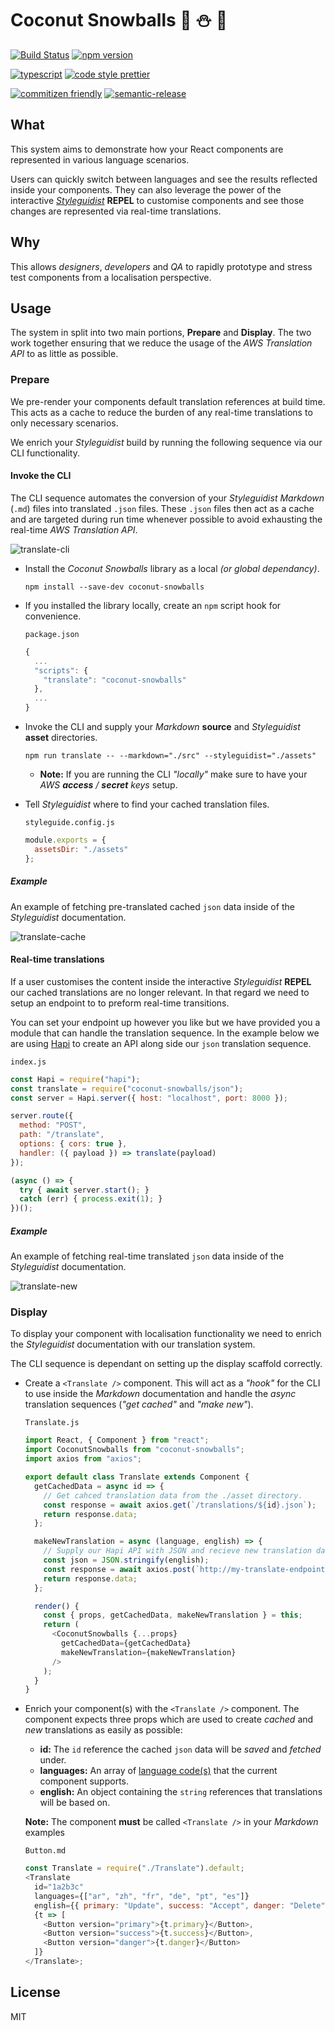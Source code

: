 # Coconut Snowballs :chestnut: :snowman: :8ball:

[![Build Status](https://travis-ci.com/devonChurch/coconut-snowballs.svg?branch=master)](https://travis-ci.com/devonChurch/coconut-snowballs) [![npm version](https://badge.fury.io/js/coconut-snowballs.svg)](https://badge.fury.io/js/coconut-snowballs)

[![typescript](https://user-images.githubusercontent.com/15273233/40872275-a61d4660-669f-11e8-8edf-860f1947759f.png)](https://www.typescriptlang.org/) [![code style prettier](https://img.shields.io/badge/code_style-prettier-FF69A4.svg)](https://prettier.io/)

[![commitizen friendly](https://img.shields.io/badge/commitizen-friendly-brightgreen.svg)](http://commitizen.github.io/cz-cli/) [![semantic-release](https://img.shields.io/badge/%20%20%F0%9F%93%A6%F0%9F%9A%80-semantic--release-e10079.svg)](https://github.com/semantic-release/semantic-release)

## What

This system aims to demonstrate how your React components are represented in various language scenarios.

Users can quickly switch between languages and see the results reflected inside your components. They can also leverage the power of the interactive [_Styleguidist_](https://react-styleguidist.js.org/) **REPEL** to customise components and see those changes are represented via real-time translations.

## Why

This allows _designers_, _developers_ and _QA_ to rapidly prototype and stress test components from a localisation perspective.

## Usage

The system in split into two main portions, **Prepare** and **Display**. The two work together ensuring that we reduce the usage of the _AWS Translation API_ to as little as possible.

### Prepare

We pre-render your components default translation references at build time. This acts as a cache to reduce the burden of any real-time translations to only necessary scenarios. 

We enrich your _Styleguidist_ build by running the following sequence via our CLI functionality.

#### Invoke the CLI

The CLI sequence automates the conversion of your _Styleguidist_ _Markdown_ (`.md`) files into translated `.json` files. These `.json` files then act as a cache and are targeted during run time whenever possible to avoid exhausting the real-time _AWS Translation API_.

![translate-cli](https://user-images.githubusercontent.com/15273233/43682128-cf315f28-98bd-11e8-88bc-fe27a2ce66b0.gif)

+ Install the _Coconut Snowballs_ library as a local _(or global dependancy)_.
  ```
  npm install --save-dev coconut-snowballs
  ```

+ If you installed the library locally, create an `npm` script hook for convenience.

  `package.json`
  ```js
  {
    ...
    "scripts": {
      "translate": "coconut-snowballs"
    },
    ...
  }
  ```

+ Invoke the CLI and supply your _Markdown_ **source** and _Styleguidist_ **asset** directories.
  ```
  npm run translate -- --markdown="./src" --styleguidist="./assets"
  ```

  + **Note:** If you are running the CLI _"locally"_ make sure to have your _AWS **access** / **secret** keys_ setup.

+ Tell _Styleguidist_ where to find your cached translation files.

  `styleguide.config.js`
  ```js
  module.exports = {
    assetsDir: "./assets"
  };
  ```

##### Example
An example of fetching pre-translated cached `json` data inside of the _Styleguidist_ documentation.

![translate-cache](https://user-images.githubusercontent.com/15273233/43682028-4c0d2094-98ba-11e8-90b8-a2946b4a1a69.gif)



#### Real-time translations

If a user customises the content inside the interactive _Styleguidist_ **REPEL** our cached translations are no longer relevant. In that regard we need to setup an endpoint to to preform real-time transitions.

You can set your endpoint up however you like but we have provided you a module that can handle the translation sequence. In the example below we are using [Hapi](https://hapijs.com/) to create an API along side our `json` translation sequence.

`index.js`
```js
const Hapi = require("hapi");
const translate = require("coconut-snowballs/json");
const server = Hapi.server({ host: "localhost", port: 8000 });

server.route({
  method: "POST",
  path: "/translate",
  options: { cors: true },
  handler: ({ payload }) => translate(payload)
});

(async () => {
  try { await server.start(); }
  catch (err) { process.exit(1); }
})();

```

##### Example
An example of fetching real-time translated `json` data inside of the _Styleguidist_ documentation.

![translate-new](https://user-images.githubusercontent.com/15273233/43682027-4be1bf9e-98ba-11e8-8f98-7f12718a32be.gif)



### Display

To display your component with localisation functionality we need to enrich the _Styleguidist_ documentation with our translation system.

The CLI sequence is dependant on setting up the display scaffold correctly.

+ Create a `<Translate />` component. This will act as a _"hook"_ for the CLI to use inside the _Markdown_ documentation and handle the _async_ translation sequences (_"get cached"_ and _"make new"_).

  `Translate.js`
  ```js
  import React, { Component } from "react";
  import CoconutSnowballs from "coconut-snowballs";
  import axios from "axios";
  
  export default class Translate extends Component {
    getCachedData = async id => {
      // Get cahced translation data from the ./asset directory.
      const response = await axios.get(`/translations/${id}.json`);
      return response.data;
    };
  
    makeNewTranslation = async (language, english) => {
      // Supply our Hapi API with JSON and recieve new translation data .
      const json = JSON.stringify(english);
      const response = await axios.post(`http://my-translate-endpoint/translate`, { language, json });
      return response.data;
    };
  
    render() {
      const { props, getCachedData, makeNewTranslation } = this;
      return (
        <CoconutSnowballs {...props}
          getCachedData={getCachedData}
          makeNewTranslation={makeNewTranslation}
        />
      );
    }
  }
  ```

+ Enrich your component(s) with the `<Translate />` component. The component expects three props which are used to create _cached_ and _new_ translations as easily as possible:
  + **id:** The `id` reference the cached `json` data will be _saved_ and _fetched_ under.
  + **languages:** An array of [language code(s)](https://docs.aws.amazon.com/translate/latest/dg/API_TranslateText.html) that the current component supports.
  + **english:** An object containing the `string` references that translations will be based on.

  **Note:** The component **must** be called `<Translate />` in your _Markdown_ examples

  `Button.md`

  ```js
  const Translate = require("./Translate").default;
  <Translate
    id="1a2b3c"
    languages={["ar", "zh", "fr", "de", "pt", "es"]}
    english={{ primary: "Update", success: "Accept", danger: "Delete" }}>
    {t => [
      <Button version="primary">{t.primary}</Button>,
      <Button version="success">{t.success}</Button>,
      <Button version="danger">{t.danger}</Button>
    ]}
  </Translate>;
  ```

## License

MIT
